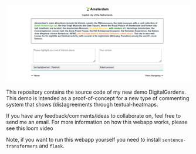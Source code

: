 ![image](https://github.com/TimoKats/medium_articles/blob/main/img/DigitalGardens.png)

This repository contains the source code of my new demo DigitalGardens. This demo is intended as a proof-of-concept for a new type of commenting system that shows (dis)agreements through textual-heatmaps.  

If you have any feedback/comments/ideas to collaborate on, feel free to send me an email. For more information on how this webapp works, please see this loom video

Note, if you want to run this webapp yourself you need to install `sentence-transformers` and `flask`.  

